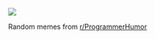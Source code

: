 ![](https://preview.redd.it/nwdeunkx4h3e1.png?width=640&crop=smart&auto=webp&s=a48aebe81b933b8ad8250c92749aed182dfdb8f1)

 Random memes from [r/ProgrammerHumor](https://www.reddit.com/r/ProgrammerHumor/)
